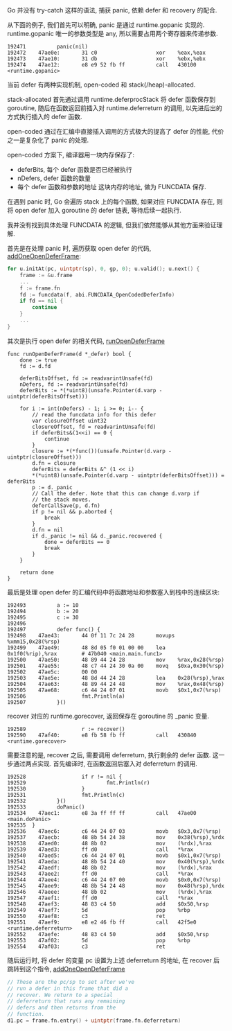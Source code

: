 Go 并没有 try-catch 这样的语法, 捕获 panic, 依赖 defer 和 recovery 的配合.

从下面的例子, 我们首先可以明确, panic 是通过 runtime.gopanic 实现的.
runtime.gopanic 唯一的参数类型是 any, 所以需要占用两个寄存器来传递参数.
```
192471          panic(nil)
192472    47ae0e:       31 c0                   xor    %eax,%eax
192473    47ae10:       31 db                   xor    %ebx,%ebx
192474    47ae12:       e8 e9 52 fb ff          call   430100 <runtime.gopanic>
```

当前 defer 有两种实现机制, open-coded 和 stack(/heap)-allocated.

stack-allocated 首先通过调用 runtime.deferprocStack 将 defer 函数保存到 goroutine,
随后在函数返回前插入对 runtime.deferreturn 的调用, 以先进后出的方式执行插入的 defer 函数.

open-coded 通过在汇编中直接插入调用的方式极大的提高了 defer 的性能,
代价之一是复杂化了 panic 的处理.

open-coded 方案下, 编译器用一块内存保存了:
- deferBits, 每个 defer 函数是否已经被执行
- nDefers, defer 函数的数量
- 每个 defer 函数和参数的地址
这块内存的地址, 做为 FUNCDATA 保存.

在遇到 panic 时, Go 会遍历 stack 上的每个函数, 如果对应 FUNCDATA 存在,
则将 open defer 加入 goroutine 的 defer 链表,
等待后续一起执行.

我并没有找到具体处理 FUNCDATA 的逻辑, 但我们依然能够从其他方面来验证理解.

首先是在处理 panic 时, 遍历获取 open defer 的代码, [addOneOpenDeferFrame](https://github.com/golang/go/blob/go1.21.1/src/runtime/panic.go#L657):
```go
for u.initAt(pc, uintptr(sp), 0, gp, 0); u.valid(); u.next() {
    frame := &u.frame
    ...
    f := frame.fn
    fd := funcdata(f, abi.FUNCDATA_OpenCodedDeferInfo)
    if fd == nil {
        continue
    }
    ...
}
```
其次是执行 open defer 的相关代码, [runOpenDeferFrame](https://github.com/golang/go/blob/go1.21.1/src/runtime/panic.go#L749)
```
func runOpenDeferFrame(d *_defer) bool {
	done := true
	fd := d.fd

	deferBitsOffset, fd := readvarintUnsafe(fd)
	nDefers, fd := readvarintUnsafe(fd)
	deferBits := *(*uint8)(unsafe.Pointer(d.varp - uintptr(deferBitsOffset)))

	for i := int(nDefers) - 1; i >= 0; i-- {
		// read the funcdata info for this defer
		var closureOffset uint32
		closureOffset, fd = readvarintUnsafe(fd)
		if deferBits&(1<<i) == 0 {
			continue
		}
		closure := *(*func())(unsafe.Pointer(d.varp - uintptr(closureOffset)))
		d.fn = closure
		deferBits = deferBits &^ (1 << i)
		*(*uint8)(unsafe.Pointer(d.varp - uintptr(deferBitsOffset))) = deferBits
		p := d._panic
		// Call the defer. Note that this can change d.varp if
		// the stack moves.
		deferCallSave(p, d.fn)
		if p != nil && p.aborted {
			break
		}
		d.fn = nil
		if d._panic != nil && d._panic.recovered {
			done = deferBits == 0
			break
		}
	}

	return done
}
```
最后是处理 open defer 的汇编代码中将函数地址和参数塞入到栈中的连续区块:
```shell
192493          a := 10
192494          b := 20
192495          c := 30
192496
192497          defer func() {
192498    47ae43:       44 0f 11 7c 24 28       movups %xmm15,0x28(%rsp)
192499    47ae49:       48 8d 05 f0 01 00 00    lea    0x1f0(%rip),%rax        # 47b040 <main.main.func1>
192500    47ae50:       48 89 44 24 28          mov    %rax,0x28(%rsp)
192501    47ae55:       48 c7 44 24 30 0a 00    movq   $0xa,0x30(%rsp)
192502    47ae5c:       00 00
192503    47ae5e:       48 8d 44 24 28          lea    0x28(%rsp),%rax
192504    47ae63:       48 89 44 24 48          mov    %rax,0x48(%rsp)
192505    47ae68:       c6 44 24 07 01          movb   $0x1,0x7(%rsp)
192506                  fmt.Println(a)
192507          }()
```

recover 对应的 runtime.gorecover, 返回保存在 goroutine 的 _panic 变量.
```
192589                  r := recover()
192590    47af40:       e8 fb 58 fb ff          call   430840 <runtime.gorecover>
```
需要注意的是, recover 之后, 需要调用 deferreturn, 执行剩余的 defer 函数.
这一步通过两点实现.
首先编译时, 在函数返回后塞入对 deferreturn 的调用.
```
192528                  if r != nil {
192529                          fmt.Println(r)
192530                  }
192531                  fmt.Println(c)
192532          }()
192533          doPanic()
192534    47aec1:       e8 3a ff ff ff          call   47ae00 <main.doPanic>
192535  }
192536    47aec6:       c6 44 24 07 03          movb   $0x3,0x7(%rsp)
192537    47aecb:       48 8b 54 24 38          mov    0x38(%rsp),%rdx
192538    47aed0:       48 8b 02                mov    (%rdx),%rax
192539    47aed3:       ff d0                   call   *%rax
192540    47aed5:       c6 44 24 07 01          movb   $0x1,0x7(%rsp)
192541    47aeda:       48 8b 54 24 40          mov    0x40(%rsp),%rdx
192542    47aedf:       48 8b 02                mov    (%rdx),%rax
192543    47aee2:       ff d0                   call   *%rax
192544    47aee4:       c6 44 24 07 00          movb   $0x0,0x7(%rsp)
192545    47aee9:       48 8b 54 24 48          mov    0x48(%rsp),%rdx
192546    47aeee:       48 8b 02                mov    (%rdx),%rax
192547    47aef1:       ff d0                   call   *%rax
192548    47aef3:       48 83 c4 50             add    $0x50,%rsp
192549    47aef7:       5d                      pop    %rbp
192550    47aef8:       c3                      ret
192551    47aef9:       e8 e2 46 fb ff          call   42f5e0 <runtime.deferreturn>
192552    47aefe:       48 83 c4 50             add    $0x50,%rsp
192553    47af02:       5d                      pop    %rbp
192554    47af03:       c3                      ret
```
随后运行时, 将 defer 的变量 pc 设置为上述 deferreturn 的地址, 在 recover 后跳转到这个指令, [addOneOpenDeferFrame](https://github.com/golang/go/blob/go1.21.1/src/runtime/panic.go#L702)
```go
// These are the pc/sp to set after we've
// run a defer in this frame that did a
// recover. We return to a special
// deferreturn that runs any remaining
// defers and then returns from the
// function.
d1.pc = frame.fn.entry() + uintptr(frame.fn.deferreturn)
```
